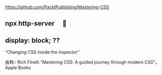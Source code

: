 https://github.com/PacktPublishing/Mastering-CSS


## npx http-server　 🔴


 ## display: block;  ??
 “Changing CSS inside the inspector”

抜粋:: Rich Finelli  “Mastering CSS: A guided journey through modern CSS”。 Apple Books  
